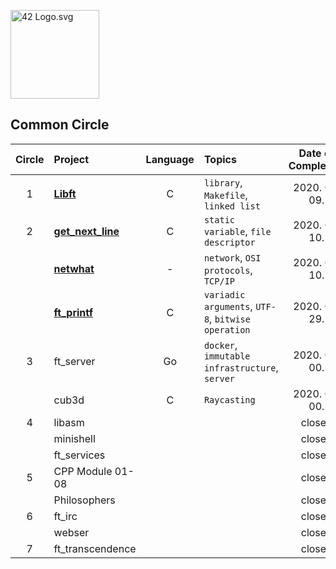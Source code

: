 <p><img src="https://upload.wikimedia.org/wikipedia/commons/8/8d/42_Logo.svg" alt="42 Logo.svg" width="142"></p> 

## Common Circle
| Circle | Project | Language | Topics | Date of Completion | 
|:---:|:---|:---:|:---|:---:|
| 1 | [**Libft**](./1_libft) | C | `library`, `Makefile`, `linked list` | 2020. 04. 09. |
| 2 | [**get_next_line**](./2_get_next_line) | C | `static variable`, `file descriptor` | 2020. 04. 10. |
|   | [**netwhat**](./2_netwhat) | - | `network`, `OSI protocols`, `TCP/IP` | 2020. 04. 10. |
|   | [**ft_printf**](./2_ft_printf) | C | `variadic arguments`, `UTF-8`, `bitwise operation` | 2020. 05. 29. |
| 3 | ft_server | Go | `docker`, `immutable infrastructure`, `server` | 2020. 08. 00. |
|   | cub3d | C | `Raycasting` | 2020. 08. 00. |
| 4 | libasm |  |  | closed |
|   | minishell |  |  | closed |
|   | ft_services |  |  | closed |
| 5 | CPP Module 01-08 |  |  | closed |
|   | Philosophers |  |  | closed |
| 6 | ft_irc |  |  | closed |
|   | webser |  |  | closed |
| 7 | ft_transcendence |  |  | closed |
